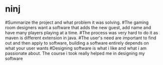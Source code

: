# ninj
#Summarize the project and what problem it was solving.
#The gaming room designers want a software that adds the new guest, add name and have many players playing at a time.
#The process was very hard to do it as maven is different extension in java.
#The user's need are important to find out and then apply to software, building a software entirely depends on what your user wants
#Designing software is what i like and what i am passionate about. The course i took really helped me in designing my software
